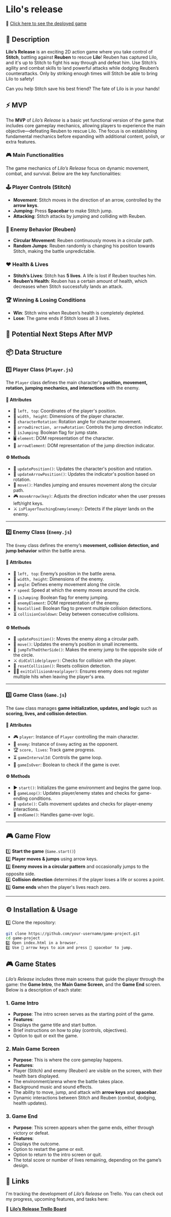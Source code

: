 # Lilo's release

🔗 [Click here to see the deployed game](https://danielaprimacov.github.io/lilos-release/)

## 📜 Description

**Lilo’s Release** is an exciting 2D action game where you take control of **Stitch**, battling against **Reuben** to rescue **Lilo**! Reuben has captured Lilo, and it's up to Stitch to fight his way through and defeat him. Use Stitch’s agility and combat skills to land powerful attacks while dodging Reuben’s counterattacks. Only by striking enough times will Stitch be able to bring Lilo to safety!

Can you help Stitch save his best friend? The fate of Lilo is in your hands!

## ⚡ MVP

The **MVP** of _Lilo’s Release_ is a basic yet functional version of the game that includes core gameplay mechanics, allowing players to experience the main objective—defeating Reuben to rescue Lilo. The focus is on establishing fundamental mechanics before expanding with additional content, polish, or extra features.

### 🎮 Main Functionalities

The game mechanics of _Lilo’s Release_ focus on dynamic movement, combat, and survival. Below are the key functionalities:

### 🕹️ Player Controls (Stitch)

- **Movement**: Stitch moves in the direction of an arrow, controlled by the **arrow keys**.
- **Jumping**: Press **Spacebar** to make Stitch jump.
- **Attacking**: Stitch attacks by jumping and colliding with Reuben.

### 🤖 Enemy Behavior (Reuben)

- **Circular Movement**: Reuben continuously moves in a circular path.
- **Random Jumps**: Reuben randomly is changing his position towards Stitch, making the battle unpredictable.

### ❤️ Health & Lives

- **Stitch’s Lives**: Stitch has **5 lives**. A life is lost if Reuben touches him.
- **Reuben’s Health**: Reuben has a certain amount of health, which decreases when Stitch successfully lands an attack.

### 🏆 Winning & Losing Conditions

- **Win**: Stitch wins when Reuben’s health is completely depleted.
- **Lose**: The game ends if Stitch loses all 3 lives.

## 🚀 Potential Next Steps After MVP

## 📦 Data Structure

### **1️⃣ Player Class (`Player.js`)**

The `Player` class defines the main character's **position, movement, rotation, jumping mechanics, and interactions** with the enemy.

#### **📝 Attributes**

- 📍 `left, top`: Coordinates of the player's position.
- 📏 `width, height`: Dimensions of the player character.
- 🔄 `characterRotation`: Rotation angle for character movement.
- 🎯 `arrowDirection, arrowRotation`: Controls the jump direction indicator.
- 🚀 `isJumping`: Boolean flag for jump state.
- 🖥️ `element`: DOM representation of the character.
- 🎯 `arrowElement`: DOM representation of the jump direction indicator.

#### **⚙️ Methods**

- 🔄 `updatePosition()`: Updates the character's position and rotation.
- 🎯 `updateArrowPosition()`: Updates the indicator's position based on rotation.
- 🏃 `move()`: Handles jumping and ensures movement along the circular path.
- 🎮 `moveArrow(key)`: Adjusts the direction indicator when the user presses left/right keys.
- ⚔️ `isPlayerTouchingEnemy(enemy)`: Detects if the player lands on the enemy.

---

### **2️⃣ Enemy Class (`Enemy.js`)**

The `Enemy` class defines the enemy’s **movement, collision detection, and jump behavior** within the battle arena.

#### **📝 Attributes**

- 📍 `left, top`: Enemy’s position in the battle arena.
- 📏 `width, height`: Dimensions of the enemy.
- 🔄 `angle`: Defines enemy movement along the circle.
- ⚡ `speed`: Speed at which the enemy moves around the circle.
- 🚀 `isJumping`: Boolean flag for enemy jumping.
- 👾 `enemyElement`: DOM representation of the enemy.
- 🛑 `hasCollied`: Boolean flag to prevent multiple collision detections.
- ⏳ `collisionCooldown`: Delay between consecutive collisions.

#### **⚙️ Methods**

- 🔄 `updatePosition()`: Moves the enemy along a circular path.
- 👣 `move()`: Updates the enemy’s position in small increments.
- 🚀 `jumpToTheOtherSide()`: Makes the enemy jump to the opposite side of the circle.
- ⚔️ `didCollide(player)`: Checks for collision with the player.
- 🔄 `resetCollision()`: Resets collision detection.
- 🏃‍♂️ `exitCollisionArea(player)`: Ensures enemy does not register multiple hits when leaving the player's area.

---

### **3️⃣ Game Class (`Game.js`)**

The `Game` class manages **game initialization, updates, and logic** such as **scoring, lives, and collision detection**.

#### **📝 Attributes**

- 🎮 `player`: Instance of `Player` controlling the main character.
- 👾 `enemy`: Instance of `Enemy` acting as the opponent.
- 🏆 `score, lives`: Track game progress.
- ⏳ `gameIntervalId`: Controls the game loop.
- 🛑 `gameIsOver`: Boolean to check if the game is over.

#### **⚙️ Methods**

- ▶️ `start()`: Initializes the game environment and begins the game loop.
- 🔄 `gameLoop()`: Updates player/enemy states and checks for game-ending conditions.
- 🏃 `update()`: Calls movement updates and checks for player-enemy interactions.
- 🛑 `endGame()`: Handles game-over logic.

---

## **🎮 Game Flow**

1️⃣ **Start the game** (`Game.start()`)  
2️⃣ **Player moves & jumps** using arrow keys.  
3️⃣ **Enemy moves in a circular pattern** and occasionally jumps to the opposite side.  
4️⃣ **Collision detection** determines if the player loses a life or scores a point.  
5️⃣ **Game ends** when the player's lives reach zero.

---

## **⚙️ Installation & Usage**

1️⃣ Clone the repository:

```sh
git clone https://github.com/your-username/game-project.git
cd game-project
2️⃣ Open index.html in a browser.
3️⃣ Use 🎯 arrow keys to aim and press 🚀 spacebar to jump.

```

## 🎮 Game States

_Lilo’s Release_ includes three main screens that guide the player through the game: the **Game Intro**, the **Main Game Screen**, and the **Game End** screen. Below is a description of each state:

### 1. **Game Intro**

- **Purpose**: The intro screen serves as the starting point of the game.
- **Features**:
- Displays the game title and start button.
- Brief instructions on how to play (controls, objectives).
- Option to quit or exit the game.

### 2. **Main Game Screen**

- **Purpose**: This is where the core gameplay happens.
- **Features**:
- Player (Stitch) and enemy (Reuben) are visible on the screen, with their health bars displayed.
- The environment/arena where the battle takes place.
- Background music and sound effects.
- The ability to move, jump, and attack with **arrow keys** and **spacebar**.
- Dynamic interactions between Stitch and Reuben (combat, dodging, health updates).

### 3. **Game End**

- **Purpose**: This screen appears when the game ends, either through victory or defeat.
- **Features**:
- Displays the outcome.
- Option to restart the game or exit.
- Option to return to the intro screen or quit.
- The total score or number of lives remaining, depending on the game’s design.


## 📌 Links

I'm tracking the development of _Lilo’s Release_ on Trello. You can check out my progress, upcoming features, and tasks here:

🔗 **[Lilo’s Release Trello Board](https://trello.com/b/wsbev5ND/my-kanban-board)**
